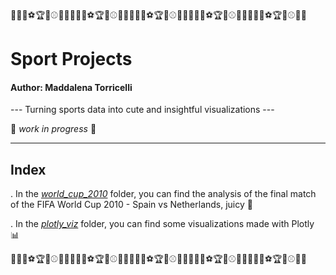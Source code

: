 🏀🎾🥎⚽🏆🏉⚾🏈🏐🏀🎾🥎⚽🏆🏉⚾🏈🏐🏀🎾🥎⚽🏆🏉⚾🏈🏐🏀🎾🥎⚽🏆🏉⚾🏈🏐🏀🎾🥎⚽🏆🏉⚾🏈🏐
# Sport Projects
#### Author: Maddalena Torricelli
--- Turning sports data into cute and insightful visualizations ---

:construction_worker: *work in progress* :construction_worker:

---

## Index

. In the [*world_cup_2010*](./world_cup_2010) folder, you can find the analysis of the final match of the FIFA World Cup 2010 - Spain vs Netherlands, juicy 🍇

. In the [*plotly_viz*](./plotly_viz) folder, you can find some visualizations made with Plotly 📊


🏀🎾🥎⚽🏆🏉⚾🏈🏐🏀🎾🥎⚽🏆🏉⚾🏈🏐🏀🎾🥎⚽🏆🏉⚾🏈🏐🏀🎾🥎⚽🏆🏉⚾🏈🏐🏀🎾🥎⚽🏆🏉⚾🏈🏐
